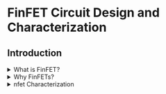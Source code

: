 # FinFET Circuit Design and Characterization

## Introduction

<details>
<summary> What is FinFET?</summary>
<br>
FINFET stands for Fin Field Effect Transistor it belongs to the FET family and it is a type of Multi gate MOSFET that is used in place of a common MOSFET.
  
#### Key Features of FinFET Technology
* `3D Structure:` The vertical fin design improves control over the channel, allowing for higher performance at smaller nodes.
* `Improved Electrostatic Control:` By surrounding the channel with the gate on three sides, FinFETs reduce leakage currents and improve switching speeds.
* `Scalability:` FinFET technology enables continued scaling of transistors beyond the limitations faced by planar designs.
</details>

<details>
<summary> Why FinFETs?</summary>
<br>
  
* To follow Moore’s, we have to increase the number of transistors which leads to downscaling of the transistor dimensions and results in several SCEs. 
* FinFET is one of the favorable devices due to more controllability of the gate over the channel 
* Chenming Hu, and his group in 1998 were the first who coined the term FinFET, as a result of the structure. 

<img width="975" height="481" alt="image" src="https://github.com/user-attachments/assets/c6bd333d-f849-4dc4-a326-d4c1928e0a00" />


</details>

<details>
<summary> nfet Characterization</summary>
<br>
## nfet Spice Code
` ** sch_path: /home/vsduser/Desktop/nfetchar.sch
**.subckt nfetchar
Xnfet1 nfet_out nfet_in GND GND asap_7nm_nfet l=7e-009 nfin=14
R1 vdd nfet_out 1k m=1
V1 nfet_in GND 3
V2 VDD GND 3
**** begin user architecture code

 .dc v1 0 0.7 1m v2 0 0.7 0.2
.control
run
set xbrushwidth=3
let vd = vdd - nfet_out
let id  = vd/1000
plot id
.endc

**** end user architecture code
**.ends
.GLOBAL GND
.GLOBAL VDD
.GLOBAL nfet_in
**** begin user architecture code

.subckt asap_7nm_nfet S G D B l=7e-009 nfin=14
	nnmos_finfet S G D B BSIMCMG_osdi_N l=7e-009 nfin=14
.ends asap_7nm_nfet

.model BSIMCMG_osdi_N BSIMCMG_va (
+ TYPE = 1
************************************************************
*                         general                          *
************************************************************
+version = 107             bulkmod = 1               igcmod  = 1               igbmod  = 0
+gidlmod = 1               iimod   = 0               geomod  = 1               rdsmod  = 0
+rgatemod= 0               rgeomod = 0               shmod   = 0               nqsmod  = 0
+coremod = 0               cgeomod = 0               capmod  = 0               tnom    = 25
+eot     = 1e-009          eotbox  = 1.4e-007        eotacc  = 1e-010          tfin    = 6.5e-009
+toxp    = 2.1e-009        nbody   = 1e+022          phig    = 4.2466          epsrox  = 3.9
+epsrsub = 11.9            easub   = 4.05            ni0sub  = 1.1e+016        bg0sub  = 1.17
+nc0sub  = 2.86e+025       nsd     = 2e+026          ngate   = 0               nseg    = 5
+l       = 2.1e-008        xl      = 1e-009          lint    = -2e-009         dlc     = 0
+dlbin   = 0               hfin    = 3.2e-008        deltaw  = 0               deltawcv= 0
+sdterm  = 0               epsrsp  = 3.9             nfin    = 1
+toxg    = 1.80e-009
************************************************************
*                            dc                            *
************************************************************
+cit     = 0               cdsc    = 0.01            cdscd   = 0.01            dvt0    = 0.05
+dvt1    = 0.47            phin    = 0.05            eta0    = 0.07            dsub    = 0.35
+k1rsce  = 0               lpe0    = 0               dvtshift= 0               qmfactor= 2.5
+etaqm   = 0.54            qm0     = 0.001           pqm     = 0.66            u0      = 0.0303
+etamob  = 2               up      = 0               ua      = 0.55            eu      = 1.2
+ud      = 0               ucs     = 1               rdswmin = 0               rdsw    = 200
+wr      = 1               rswmin  = 0               rdwmin  = 0               rshs    = 0
+rshd    = 0               vsat    = 70000           deltavsat= 0.2             ksativ  = 2
+mexp    = 4               ptwg    = 30              pclm    = 0.05            pclmg   = 0
+pdibl1  = 0               pdibl2  = 0.002           drout   = 1               pvag    = 0
+fpitch  = 2.7e-008        rth0    = 0.225           cth0    = 1.243e-006      wth0    = 2.6e-007
+lcdscd  = 5e-005          lcdscdr = 5e-005          lrdsw   = 0.2             lvsat   = 0
************************************************************
*                         leakage                          *
************************************************************
+aigc    = 0.014           bigc    = 0.005           cigc    = 0.25            dlcigs  = 1e-009
+dlcigd  = 1e-009          aigs    = 0.0115          aigd    = 0.0115          bigs    = 0.00332
+bigd    = 0.00332         cigs    = 0.35            cigd    = 0.35            poxedge = 1.1
+agidl   = 1e-012          agisl   = 1e-012          bgidl   = 10000000        bgisl   = 10000000
+egidl   = 0.35            egisl   = 0.35
************************************************************
*                            rf                            *
************************************************************
************************************************************
*                         junction                         *
************************************************************
************************************************************
*                       capacitance                        *
************************************************************
+cfs     = 0               cfd     = 0               cgso    = 1.6e-010        cgdo    = 1.6e-010
+cgsl    = 0               cgdl    = 0               ckappas = 0.6             ckappad = 0.6
+cgbo    = 0               cgbl    = 0
************************************************************
*                       temperature                        *
************************************************************
+tbgasub = 0.000473        tbgbsub = 636             kt1     = 0               kt1l    = 0
+ute     = -0.7            utl     = 0               ua1     = 0.001032        ud1     = 0
+ucste   = -0.004775       at      = 0.001           ptwgt   = 0.004           tmexp   = 0
+prt     = 0               tgidl   = -0.007          igt     = 2.5
************************************************************
*                          noise                           *
************************************************************
**)
.control
pre_osdi /home/vsduser/Downloads/bsimcmg.osdi
.endc


**** end user architecture code
.end `

<img width="796" height="601" alt="image" src="https://github.com/user-attachments/assets/b5bd5e7f-2683-4a36-ae30-59f029c4fa3d" />

<img width="792" height="600" alt="image" src="https://github.com/user-attachments/assets/991b4816-4b63-45f5-91d4-3aea95bd2a51" />



</details>

